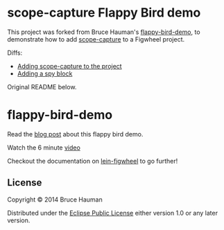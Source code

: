 # scope-capture Flappy Bird demo

This project was forked from Bruce Hauman's [flappy-bird-demo](https://github.com/bhauman/flappy-bird-demo), 
 to demonstrate how to add [scope-capture](https://github.com/vvvvalvalval/scope-capture) to a Figwheel project.
 
Diffs:
 
* [Adding scope-capture to the project](https://github.com/vvvvalvalval/scope-capture-flappy-bird-demo/compare/scope-capture-fork...add-scope-capture)  
* [Adding a spy block](https://github.com/vvvvalvalval/scope-capture-flappy-bird-demo/compare/add-scope-capture...use-scope-capture)
 
Original README below.

# flappy-bird-demo

Read the [blog post](http://rigsomelight.com/2014/05/01/interactive-programming-flappy-bird-clojurescript.html) about this flappy bird demo.

Watch the 6 minute [video](https://www.youtube.com/watch?v=KZjFVdU8VLI)

Checkout the documentation on [lein-figwheel](https://github.com/bhauman/lein-figwheel) to go further!

## License

Copyright © 2014 Bruce Hauman

Distributed under the [Eclipse Public License](LICENSE) either version 1.0 or any
later version.
